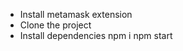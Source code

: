 - Install metamask extension 
- Clone the project
- Install  dependencies
      npm i
      npm start
